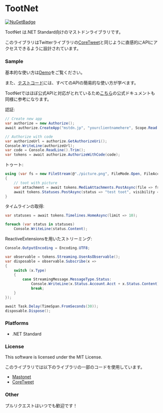 ﻿# TootNet

 [![NuGetBadge](https://img.shields.io/nuget/v/TootNet.svg)](https://www.nuget.org/packages/TootNet)

TootNet は.NET Standard向けのマストドンライブラリです。

このライブラリはTwitterライブラリの[CoreTweet](https://github.com/CoreTweet/CoreTweet)と同じように直感的にAPIにアクセスできるように設計されています。

### Sample

基本的な使い方は[Demo](https://github.com/cucmberium/TootNet/tree/master/TootNet.Demo)をご覧ください。

また、[テストコード](https://github.com/cucmberium/TootNet/tree/master/TootNet.Tests)には、すべてのAPIの簡易的な使い方が学べます。

TootNetではほぼ公式APIと対応がとれているため[こちら](https://docs.joinmastodon.org/api/)の公式ドキュメントも同様に参考になります。

認証:
```cs
// Create new app
var authorize = new Authorize();
await authorize.CreateApp("mstdn.jp", "yourclientnamehere", Scope.Read | Scope.Write);

// Authorize with code
var authorizeUrl = authorize.GetAuthorizeUri();
Console.WriteLine(authorizeUrl);
var code = Console.ReadLine().Trim();
var tokens = await authorize.AuthorizeWithCode(code);
```

トゥート:
```cs
using (var fs = new FileStream(@"./picture.png", FileMode.Open, FileAccess.Read))
{
    // toot with picture
    var attachment = await tokens.MediaAttachments.PostAsync(file => fs);
    await tokens.Statuses.PostAsync(status => "test toot", visibility => "private", media_ids => new List<long>() { attachment.Id });
}
```

タイムラインの取得:
```cs
var statuses = await tokens.Timelines.HomeAsync(limit => 10);

foreach (var status in statuses)
    Console.WriteLine(status.Content);
```


ReactiveExtensionsを用いたストリーミング:
```cs
Console.OutputEncoding = Encoding.UTF8;

var observable = tokens.Streaming.UserAsObservable();
var disposable = observable.Subscribe(x =>
{
    switch (x.Type)
    {
        case StreamingMessage.MessageType.Status:
            Console.WriteLine(x.Status.Account.Acct + x.Status.Content);
            break;
    }
});

await Task.Delay(TimeSpan.FromSeconds(30));
disposable.Dispose();
```

### Platforms

* .NET Standard

### License

This software is licensed under the MIT License.

このライブラリでは以下のライブラリの一部のコードを使用しています。
* [Mastonet](https://github.com/glacasa/Mastonet)
* [CoreTweet](https://github.com/CoreTweet/CoreTweet)

### Other

プルリクエストはいつでも歓迎です！
